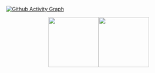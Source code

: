  [![Github Activity Graph](https://github-readme-activity-graph.vercel.app/graph?username=morheus9&theme=github)](https://github.com/morheus9)
<div align="center"> <img height="137px" src="https://github-readme-stats.vercel.app/api?username=morheus9&hide_title=true&hide_border=false&show_icons=true&include_all_commits=true&count_private=true&line_height=21&theme=graywhite" /><img height="137px"  src="https://github-readme-stats.vercel.app/api/top-langs/?username=morheus9&hide=html&hide_title=true&hide_border=false&layout=compact&langs_count=8&theme=graywhite&card_width=382px" /> </div>
